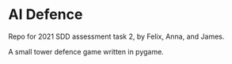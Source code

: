 # AI Defence

Repo for 2021 SDD assessment task 2, by Felix, Anna, and James.

A small tower defence game written in pygame. 

